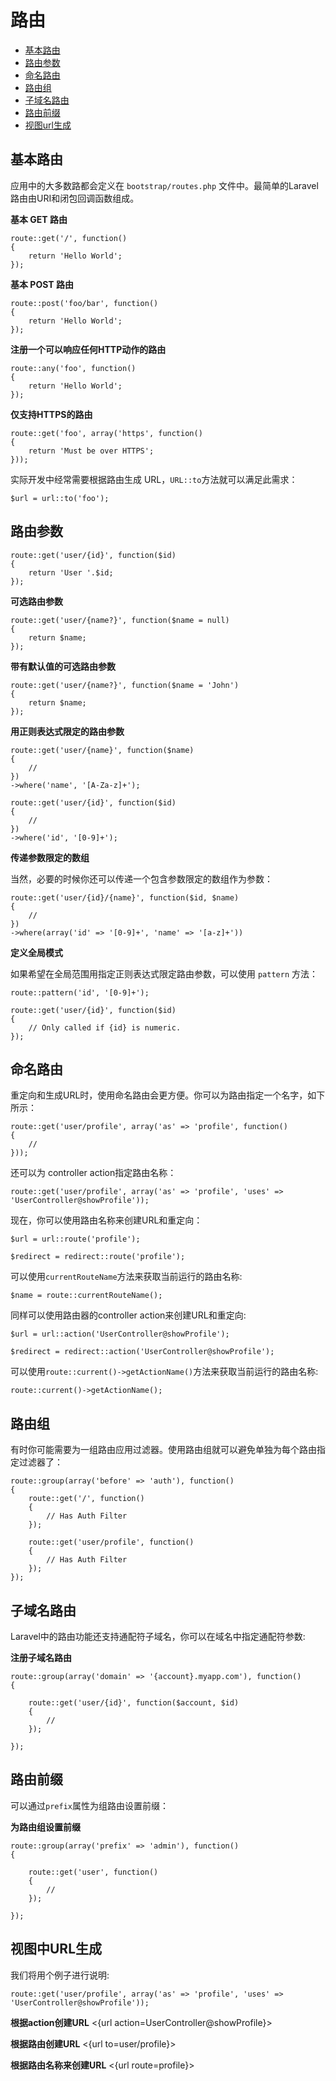 # 路由

- [基本路由](#basic-routing)
- [路由参数](#route-parameters)
- [命名路由](#named-routes)
- [路由组](#route-groups)
- [子域名路由](#sub-domain-routing)
- [路由前缀](#route-prefixing)
- [视图url生成](#view-url)

<a name="basic-routing"></a>
## 基本路由

应用中的大多数路都会定义在 `bootstrap/routes.php` 文件中。最简单的Laravel路由由URI和闭包回调函数组成。

**基本 GET 路由**

	route::get('/', function()
	{
		return 'Hello World';
	});

**基本 POST 路由**

	route::post('foo/bar', function()
	{
		return 'Hello World';
	});

**注册一个可以响应任何HTTP动作的路由**

	route::any('foo', function()
	{
		return 'Hello World';
	});

**仅支持HTTPS的路由**

	route::get('foo', array('https', function()
	{
		return 'Must be over HTTPS';
	}));

实际开发中经常需要根据路由生成 URL，`URL::to`方法就可以满足此需求：

	$url = url::to('foo');

<a name="route-parameters"></a>
## 路由参数

	route::get('user/{id}', function($id)
	{
		return 'User '.$id;
	});

**可选路由参数**

	route::get('user/{name?}', function($name = null)
	{
		return $name;
	});

**带有默认值的可选路由参数**

	route::get('user/{name?}', function($name = 'John')
	{
		return $name;
	});

**用正则表达式限定的路由参数**

	route::get('user/{name}', function($name)
	{
		//
	})
	->where('name', '[A-Za-z]+');

	route::get('user/{id}', function($id)
	{
		//
	})
	->where('id', '[0-9]+');

**传递参数限定的数组**

当然，必要的时候你还可以传递一个包含参数限定的数组作为参数：

	route::get('user/{id}/{name}', function($id, $name)
	{
		//
	})
	->where(array('id' => '[0-9]+', 'name' => '[a-z]+'))

**定义全局模式**

如果希望在全局范围用指定正则表达式限定路由参数，可以使用 `pattern` 方法：

	route::pattern('id', '[0-9]+');

	route::get('user/{id}', function($id)
	{
		// Only called if {id} is numeric.
	});

<a name="named-routes"></a>
## 命名路由

重定向和生成URL时，使用命名路由会更方便。你可以为路由指定一个名字，如下所示：

	route::get('user/profile', array('as' => 'profile', function()
	{
		//
	}));

还可以为 controller action指定路由名称：

	route::get('user/profile', array('as' => 'profile', 'uses' => 'UserController@showProfile'));
  
现在，你可以使用路由名称来创建URL和重定向：

	$url = url::route('profile');

	$redirect = redirect::route('profile');
	
可以使用`currentRouteName`方法来获取当前运行的路由名称:

	$name = route::currentRouteName();

同样可以使用路由器的controller action来创建URL和重定向:

	$url = url::action('UserController@showProfile');

	$redirect = redirect::action('UserController@showProfile');
	
可以使用`route::current()->getActionName()`方法来获取当前运行的路由名称:

    route::current()->getActionName();    


<a name="route-groups"></a>
## 路由组

有时你可能需要为一组路由应用过滤器。使用路由组就可以避免单独为每个路由指定过滤器了：

	route::group(array('before' => 'auth'), function()
	{
		route::get('/', function()
		{
			// Has Auth Filter
		});

		route::get('user/profile', function()
		{
			// Has Auth Filter
		});
	});

<a name="sub-domain-routing"></a>
## 子域名路由

Laravel中的路由功能还支持通配符子域名，你可以在域名中指定通配符参数:

**注册子域名路由**

	route::group(array('domain' => '{account}.myapp.com'), function()
	{

		route::get('user/{id}', function($account, $id)
		{
			//
		});

	});
<a name="route-prefixing"></a>
## 路由前缀

可以通过`prefix`属性为组路由设置前缀：

**为路由组设置前缀**

	route::group(array('prefix' => 'admin'), function()
	{

		route::get('user', function()
		{
			//
		});

	});

<a name="view-url"></a>    
## 视图中URL生成

我们将用个例子进行说明:

	route::get('user/profile', array('as' => 'profile', 'uses' => 'UserController@showProfile'));
    
**根据action创建URL**
    <{url action=UserController@showProfile}>
    
**根据路由创建URL**
    <{url to=user/profile}>


 **根据路由名称来创建URL**
    <{url route=profile}>    

